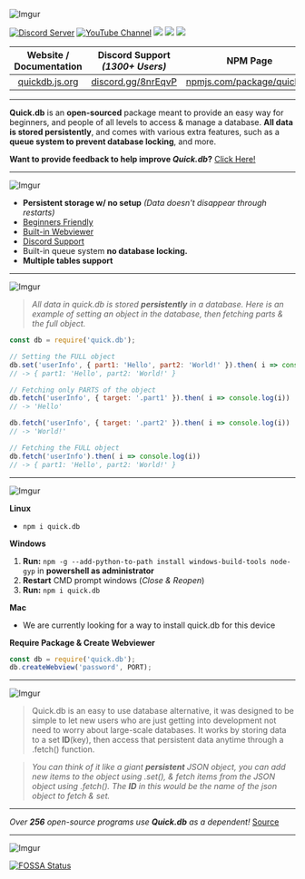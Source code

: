 ![Imgur](https://i.imgur.com/sP1Duq5.png)

<div>
  <p>
    <a href="https://discord.io/plexidev"><img src="https://discordapp.com/api/guilds/343572980351107077/embed.png" alt="Discord Server" /></a>
    <a href="http://www.youtube.com/subscription_center?add_user=TrueXPixels"><img src="https://img.shields.io/badge/Subscribe-YouTube-red.svg" alt="YouTube Channel" /></a>
    <a href="https://app.fossa.io/projects/git%2Bgithub.com%2FTrueXPixels%2Fquick.db?ref=badge_shield" alt="FOSSA Status"><img src="https://app.fossa.io/api/projects/git%2Bgithub.com%2FTrueXPixels%2Fquick.db.svg?type=shield"/></a>
    <a href="https://npm-stat.com/charts.html?package=quick.db"><img src="https://img.shields.io/badge/Downloads-18.6k+-brightgreen.svg"></a>
    <a href="https://GitHub.com/Plexi-Development/quick.db/stargazers/"><img src="https://img.shields.io/github/stars/Plexi-Development/quick.db.svg?style=social&label=Star&maxAge=2592000"></a>
  </p>
    

| Website / Documentation | Discord Support *(1300+ Users)* | NPM Page |
| :---: | :---: | :---: |
| [quickdb.js.org](https://quickdb.js.org) | [discord.gg/8nrEqvP](https://discord.gg/8nrEqvP) | [npmjs.com/package/quick.db](https://www.npmjs.com/package/quick.db)

</div>

---

**Quick.db** is an **open-sourced** package meant to provide an easy way for beginners, and people of all levels to access & manage a database. **All data is stored persistently**, and comes with various extra features, such as a **queue system to prevent database locking**, and more.

**Want to provide feedback to help improve *Quick.db*?** [Click Here!](https://goo.gl/forms/KgjhQdWrztUfwHLB2)

---

![Imgur](https://i.imgur.com/qDSD8ni.png)
- **Persistent storage w/ no setup** *(Data doesn't disappear through restarts)*
- [Beginners Friendly](https://quickdb.js.org/examples/beginner/storing-updating-and-fetching-numbers.html)
- [Built-in Webviewer](https://quickdb-latest.glitch.me/data/?password=pass111)
- [Discord Support](https://discord.io/plexidev)
- Built-in queue system **no database locking.**
- **Multiple tables support**

---

![Imgur](https://i.imgur.com/nmROfQr.png)

> *All data in quick.db is stored **persistently** in a database. Here is an example of setting an object in the database, then fetching parts & the full object.*

```js
const db = require('quick.db');

// Setting the FULL object
db.set('userInfo', { part1: 'Hello', part2: 'World!' }).then( i => console.log(i))
// -> { part1: 'Hello', part2: 'World!' }

// Fetching only PARTS of the object
db.fetch('userInfo', { target: '.part1' }).then( i => console.log(i)) 
// -> 'Hello'

db.fetch('userInfo', { target: '.part2' }).then( i => console.log(i)) 
// -> 'World!'

// Fetching the FULL object
db.fetch('userInfo').then( i => console.log(i))
// -> { part1: 'Hello', part2: 'World!' }
```

---

![Imgur](https://i.imgur.com/t7rqmM7.png)

**Linux**
- `npm i quick.db`

**Windows**
1. **Run:** `npm -g --add-python-to-path install windows-build-tools node-gyp` in **powershell as administrator**
2. **Restart** CMD prompt windows (*Close & Reopen*)
3. **Run:** `npm i quick.db`

**Mac**
- We are currently looking for a way to install quick.db for this device

**Require Package & Create Webviewer**
```js
const db = require('quick.db');
db.createWebview('password', PORT);
```

---

![Imgur](https://i.imgur.com/cFIeOmI.png)

> Quick.db is an easy to use database alternative, it was designed to be simple to let new users who are just getting into development not need to worry about large-scale databases.
It works by storing data to a set **ID**(key), then access that persistent data anytime through a .fetch() function.

> *You can think of it like a giant **persistent** JSON object, you can add new items to the object using .set(), & fetch items from the JSON object using .fetch(). The **ID** in this would be the name of the json object to fetch & set.*

---

*Over **256** open-source programs use **Quick.db** as a dependent!* [Source](https://github.com/Plexi-Development/quick.db/network/dependents)

---

![Imgur](https://i.imgur.com/ATgaVo4.png)

[![FOSSA Status](https://app.fossa.io/api/projects/git%2Bgithub.com%2FTrueXPixels%2Fquick.db.svg?type=large)](https://app.fossa.io/projects/git%2Bgithub.com%2FTrueXPixels%2Fquick.db?ref=badge_large)
